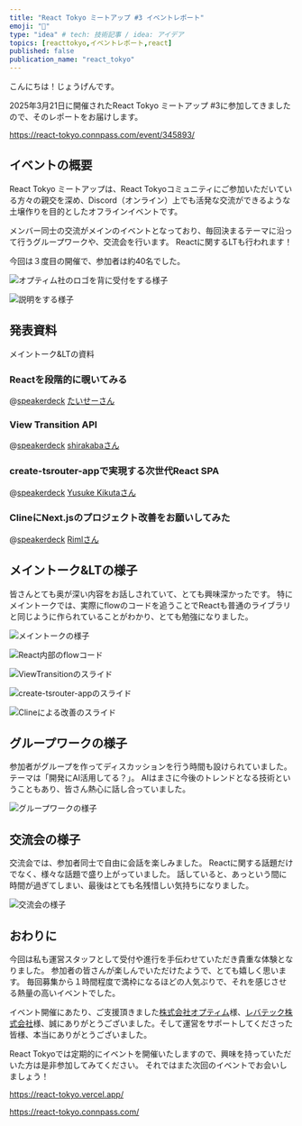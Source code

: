 ```yaml
---
title: "React Tokyo ミートアップ #3 イベントレポート"
emoji: "🌸"
type: "idea" # tech: 技術記事 / idea: アイデア
topics: [reacttokyo,イベントレポート,react]
published: false
publication_name: "react_tokyo"
---
```


こんにちは！じょうげんです。

2025年3月21日に開催されたReact Tokyo ミートアップ #3に参加してきましたので、そのレポートをお届けします。

https://react-tokyo.connpass.com/event/345893/

## イベントの概要

React Tokyo ミートアップは、React Tokyoコミュニティにご参加いただいている方々の親交を深め、Discord（オンライン）上でも活発な交流ができるような土壌作りを目的としたオフラインイベントです。

メンバー同士の交流がメインのイベントとなっており、毎回決まるテーマに沿って行うグループワークや、交流会を行います。
Reactに関するLTも行われます！

今回は３度目の開催で、参加者は約40名でした。

![オプティム社のロゴを背に受付をする様子](/images/react-tokyo-meetup3/optim.JPG)

![説明をする様子](/images/react-tokyo-meetup3/guide.JPG)

## 発表資料

メイントーク&LTの資料

### Reactを段階的に覗いてみる

@[speakerdeck](91082412cf854134881fa0b3cadf1519)
[たいせーさん](https://zenn.dev/taisei_13046)

### View Transition API

@[speakerdeck](5269ebe306424939a27be7a7eef807c2)
[shirakabaさん](https://github.com/shirakaba)

### create-tsrouter-appで実現する次世代React SPA

@[speakerdeck](2a2621cfb91849b69cab3ed24c085421)
[Yusuke Kikutaさん](https://zenn.dev/yusukekikuta)

### ClineにNext.jsのプロジェクト改善をお願いしてみた

@[speakerdeck](4907332b7db342ba8f7773cab527436c)
[Rimlさん](https://zenn.dev/riml)

## メイントーク&LTの様子

皆さんとても奥が深い内容をお話しされていて、とても興味深かったです。
特にメイントークでは、実際にflowのコードを追うことでReactも普通のライブラリと同じように作られていることがわかり、とても勉強になりました。

![メイントークの様子](/images/react-tokyo-meetup3/main1.JPG)

![React内部のflowコード](/images/react-tokyo-meetup3/main2.JPG)

![ViewTransitionのスライド](/images/react-tokyo-meetup3/lt1.JPG)

![create-tsrouter-appのスライド](/images/react-tokyo-meetup3/lt2.JPG)

![Clineによる改善のスライド](/images/react-tokyo-meetup3/lt3.JPG)

## グループワークの様子

参加者がグループを作ってディスカッションを行う時間も設けられていました。
テーマは「開発にAI活用してる？」。
AIはまさに今後のトレンドとなる技術ということもあり、皆さん熱心に話し合っていました。

![グループワークの様子](/images/react-tokyo-meetup3/group-work1.JPG)

## 交流会の様子

交流会では、参加者同士で自由に会話を楽しみました。
Reactに関する話題だけでなく、様々な話題で盛り上がっていました。
話していると、あっという間に時間が過ぎてしまい、最後はとても名残惜しい気持ちになりました。

![交流会の様子](/images/react-tokyo-meetup3/exchange.JPG)

## おわりに

今回は私も運営スタッフとして受付や進行を手伝わせていただき貴重な体験となりました。
参加者の皆さんが楽しんでいただけたようで、とても嬉しく思います。
毎回募集から１時間程度で満枠になるほどの人気ぶりで、それを感じさせる熱量の高いイベントでした。

イベント開催にあたり、ご支援頂きました[株式会社オプティム](https://www.optim.co.jp/)様、[レバテック株式会社](https://levtech.co.jp/)様、誠にありがとうございました。そして運営をサポートしてくださった皆様、本当にありがとうございました。
  
React Tokyoでは定期的にイベントを開催いたしますので、興味を持っていただいた方は是非参加してみてください。
それではまた次回のイベントでお会いしましょう！

https://react-tokyo.vercel.app/

https://react-tokyo.connpass.com/